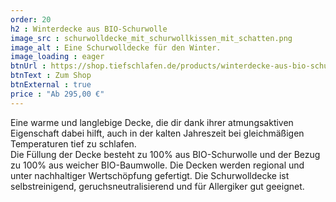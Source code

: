 ```yaml
---
order: 20
h2 : Winterdecke aus BIO-Schurwolle
image_src : schurwolldecke_mit_schurwollkissen_mit_schatten.png
image_alt : Eine Schurwolldecke für den Winter.
image_loading : eager
btnUrl : https://shop.tiefschlafen.de/products/winterdecke-aus-bio-schurwolle
btnText : Zum Shop
btnExternal : true
price : "Ab 295,00 €"
---
```

Eine warme und langlebige Decke, die dir dank ihrer atmungsaktiven Eigenschaft dabei hilft, auch in der kalten Jahreszeit bei gleichmäßigen Temperaturen tief zu schlafen.  
Die Füllung der Decke besteht zu 100% aus BIO-Schurwolle und der Bezug zu 100% aus weicher BIO-Baumwolle. Die Decken werden regional und unter nachhaltiger Wertschöpfung gefertigt. 
Die Schurwolldecke ist selbstreinigend, geruchsneutralisierend und für Allergiker gut geeignet.